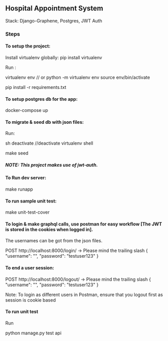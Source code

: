 ## Hospital Appointment System
Stack: Django-Graphene, Postgres, JWT Auth

### Steps

#### To setup the project:

Install virtualenv globally:
pip install virtualenv

Run :

virtualenv env // or python -m virtualenv env
source env/bin/activate

pip install -r requirements.txt

#### To setup postgres db for the app:
docker-compose up

#### To migrate & seed db with json files:

Run:

sh deactivate //deactivate virtualenv shell

make seed

##### NOTE: This project makes use of jwt-auth.

#### To Run dev server:
make runapp

#### To run sample unit test:
make unit-test-cover

#### To login & make graphql calls, use postman for easy workflow [The JWT is stored in the cookies when logged in].

The usernames can be got from the json files.

POST http://localhost:8000/login/ -> Please mind the trailing slash
{
    "username": "<email>",
    "password": "testuser123"
}

#### To end a user session:
POST http://localhost:8000/logout/ -> Please mind the trailing slash
{
    "username": "<email>",
    "password": "testuser123"
}

Note: To login as different users in Postman, ensure that you logout first as session is cookie based

#### To run unit test

Run

python manage.py test api  